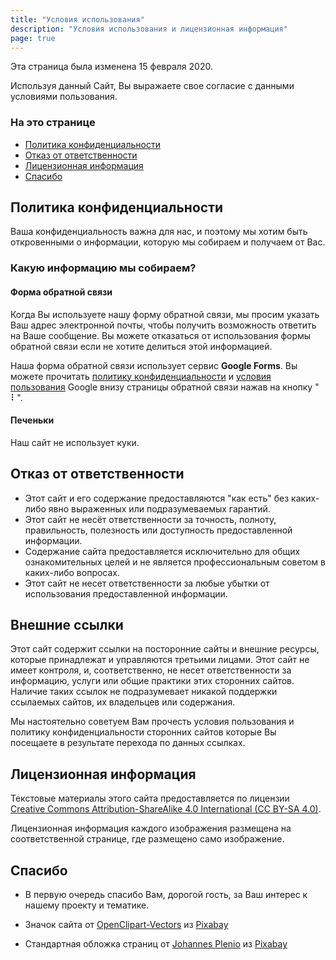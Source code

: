 ```yaml
---
title: "Условия использования"
description: "Условия использования и лицензионная информация"
page: true
---
```


Эта страница была изменена 15 февраля 2020.

Используя данный Сайт, Вы выражаете свое согласие с данными условиями пользования.

### На это странице

- [Политика конфиденциальности](#Политика-конфиденциальности)
- [Отказ от ответственности](#Отказ-от-ответственности)
- [Лицензионная информация](#Лицензионная-информация)
- [Спасибо](#Спасибо)

## Политика конфиденциальности

Ваша конфиденциальность важна для нас, и поэтому мы хотим быть откровенными о информации, которую мы собираем и получаем от Вас.

### Какую информацию мы собираем?

#### Форма обратной связи

Когда Вы используете нашу форму обратной связи, мы просим указать Ваш адрес электронной почты, чтобы получить возможность ответить на Ваше сообщение. Вы можете отказаться от использования формы обратной связи если не хотите делиться этой информацией.

Наша форма обратной связи использует сервис **Google Forms**. Вы можете прочитать [политику конфиденциальности](https://policies.google.com/privacy) и [условия пользования](https://policies.google.com/terms) Google внизу страницы обратной связи нажав на кнопку " ⠇".

#### Печеньки

Наш сайт не использует куки.

## Отказ от ответственности

- Этот сайт и его содержание предоставляются "как есть" без каких-либо явно выраженных или подразумеваемых гарантий.
- Этот сайт не несёт ответственности за точность, полноту, правильность, полезность или доступность предоставленной информации.
- Содержание сайта предоставляется исключительно для общих ознакомительных целей и не является профессиональным советом в каких-либо вопросах.
- Этот сайт не несет ответственности за любые убытки от использования предоставленной информации.

## Внешние ссылки

Этот сайт содержит ссылки на посторонние сайты и внешние ресурсы, которые принадлежат и управляются третьими лицами. Этот сайт не имеет контроля, и, соответственно, не несет ответственности за информацию, услуги или общие практики этих сторонних сайтов. Наличие таких ссылок не подразумевает никакой поддержки ссылаемых сайтов, их владельцев или содержания.

Мы настоятельно советуем Вам прочесть условия пользования и политику конфиденциальности сторонних сайтов которые Вы посещаете в результате перехода по данных ссылках.

## Лицензионная информация

Текстовые материалы этого сайта предоставляется по лицензии [Creative Commons Attribution-ShareAlike 4.0 International (CC BY-SA 4.0)](https://creativecommons.org/licenses/by-sa/4.0/deed.ru).

Лицензионная информация каждого изображения размещена на соответственной странице, где размещено само изображение.

## Спасибо

- В первую очередь спасибо Вам, дорогой гость, за Ваш интерес к нашему проекту и тематике.

- Значок сайта от [OpenClipart-Vectors](https://pixabay.com/users/OpenClipart-Vectors-30363/?utm_source=link-attribution&utm_medium=referral&utm_campaign=image&utm_content=1295218) из [Pixabay](https://pixabay.com/?utm_source=link-attribution&utm_medium=referral&utm_campaign=image&utm_content=1295218)

- Стандартная обложка страниц от [Johannes Plenio](https://pixabay.com/users/jplenio-7645255/?utm_source=link-attribution&utm_medium=referral&utm_campaign=image&utm_content=2562083) из [Pixabay](https://pixabay.com/?utm_source=link-attribution&utm_medium=referral&utm_campaign=image&utm_content=2562083)
